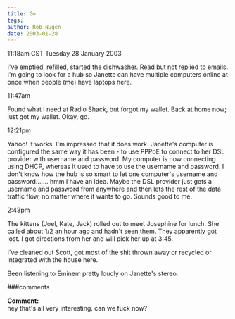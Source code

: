 ```yaml
---
title: Go
tags: 
author: Rob Nugen
date: 2003-01-28
---
```


<p class=date>11:18am CST Tuesday 28 January 2003</p>

<p>I've emptied, refilled, started the dishwasher.  Read but not
replied to emails.  I'm going to look for a hub so Janette can have
multiple computers online at once when people (me) have laptops
here.</p>

<p class=date>11:47am</p>

<p>Found what I need at Radio Shack, but forgot my wallet.  Back at
home now; just got my wallet.  Okay, go.</p>

<p class=date>12:21pm</p>

<p>Yahoo!  It works.  I'm impressed that it does work.  Janette's
computer is configured the same way it has been - to use PPPoE to
connect to her DSL provider with username and password.  My computer
is now connecting using DHCP, whereas it used to have to use the
username and password.  I don't know how the hub is so smart to let
one computer's username and password....... hmm I have an idea.  Maybe
the DSL provider just gets a username and password from anywhere and
then lets the rest of the data traffic flow, no matter where it wants
to go.  Sounds good to me.</p>

<p class=date>2:43pm</p>

<p>The kittens (Joel, Kate, Jack) rolled out to meet Josephine for
lunch.  She called about 1/2 an hour ago and hadn't seen them.  They
apparently got lost.  I got directions from her and will pick her up
at 3:45.</p>

<p>I've cleaned out Scott, got most of the shit thrown away or
recycled or integrated with the house here.</p>

<p>Been listening to Eminem pretty loudly on Janette's stereo.</p>

###comments

<p><b>Comment:</b>
<br>hey that's all very interesting.  can we fuck now?
